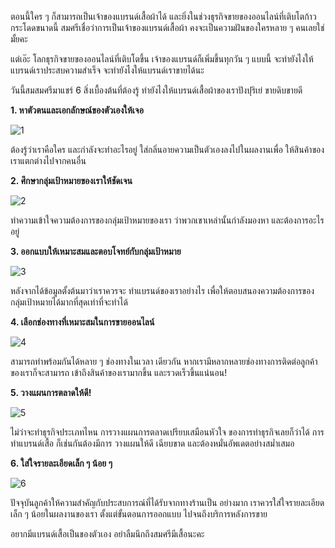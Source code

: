 ตอนนี้ใคร ๆ ก็สามารถเป็นเจ้าของแบรนด์เสื้อผ้าได้ และยิ่งในช่วงธุรกิจขายของออนไลน์ที่เติบโตก้าวกระโดดขนาดนี้ สมศรีเชื่อว่าการเป็นเจ้าของแบรนด์เสื้อผ้า คงจะเป็นความฝันของใครหลาย ๆ คนเลยใช่มั้ยคะ

แต่เอ๊ะ โลกธุรกิจขายของออนไลน์ที่เติบโตขึ้น เจ้าของแบรนด์ก็เพิ่มขึ้นทุกวัน ๆ แบบนี้ จะทำยังไงให้แบรนด์เราประสบความสำเร็จ จะทำยังไงให้แบรนด์เราขายได้นะ

วันนี้สมสมศรีมาแชร์ 6 สิ่งเบื้องต้นที่ต้องรู้ ทำยังไงให้แบรนด์เสื้อผ้าของเราปังปุริเย่ ขายดิบขายดี

**1. หาตัวตนและเอกลักษณ์ของตัวเองให้เจอ**

![1](/blog/6-to-know-1.jpg)

ต้องรู้ว่าเราคือใคร และกำลังจะทำอะไรอยู่ ใส่กลิ่นอายความเป็นตัวเองลงไปในผลงานเพื่อ ให้สินค้าของเราแตกต่างไปจากคนอื่น

**2. ศึกษากลุ่มเป้าหมายของเราให้ชัดเจน**

![2](/blog/6-to-know-2.jpg)

ทำความเข้าใจความต้องการของกลุ่มเป้าหมายของเรา ว่าพวกเขาเหล่านั้นกำลังมองหา และต้องการอะไรอยู่

**3. ออกแบบให้เหมาะสมและตอบโจทย์กับกลุ่มเป้าหมาย**

![3](/blog/6-to-know-3.jpg)

หลังจากได้ข้อมูลตั้งต้นมาว่าเราควรจะ ทำแบรนด์ของเราอย่างไร เพื่อให้ตอบสนองความต้องการของกลุ่มเป้าหมายได้มากที่สุดเท่าที่จะทำได้

**4. เลือกช่องทางที่เหมาะสมในการขายออนไลน์**

![4](/blog/6-to-know-4.jpg)

สามารถทำพร้อมกันได้หลาย ๆ ช่องทางในเวลา เดียวกัน หากเรามีหลากหลายช่องทางการติดต่อลูกค้าของเราก็จะสามารถ เข้าถึงสินค้าของเรามากขึ้น และรวดเร็วขึ้นแน่นอน!

**5. วางแผนการตลาดให้ดี!**

![5](/blog/6-to-know-5.jpg)

ไม่ว่าจะทำธุรกิจประเภทไหน การวางแผนการตลาดเปรียบเสมือนหัวใจ ของการทำธุรกิจเลยก็ว่าได้ การทำแบรนด์เสื้อ ก็เช่นกันต้องมีการ วางแผนให้ดี เฉียบขาด และต้องหมั่นอัพเดตอย่างสม่ำเสมอ

**6. ใส่ใจรายละเอียดเล็ก ๆ น้อย ๆ**

![6](/blog/6-to-know-6.jpg)


ปัจจุบันลูกค้าให้ความสำคัญกับประสบการณ์ที่ได้รับจากทางร้านเป็น อย่างมาก เราควรใส่ใจรายละเอียดเล็ก ๆ น้อยในผลงานของเรา ตั้งแต่ขั้นตอนการออกแบบ ไปจนถึงบริการหลังการขาย

อยากมีแบรนด์เสื้อเป็นของตัวเอง อย่าลืมนึกถึงสมศรีมีเสื้อนะคะ
